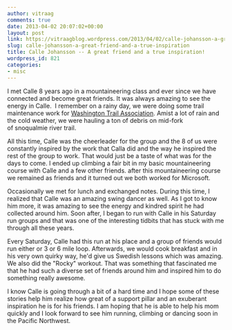 ```yaml
---
author: vitraag
comments: true
date: 2013-04-02 20:07:02+00:00
layout: post
link: https://vitraagblog.wordpress.com/2013/04/02/calle-johansson-a-great-friend-and-a-true-inspiration/
slug: calle-johansson-a-great-friend-and-a-true-inspiration
title: Calle Johansson -- A great friend and a true inspiration!
wordpress_id: 821
categories:
- misc
---
```


I met Calle 8 years ago in a mountaineering class and ever since we have connected and become great friends. It was always amazing to see the energy in Calle.  I remember on a rainy day, we were doing some trail maintenance work for [Washington Trail Association](http://www.wta.org). Amist a lot of rain and the cold weather, we were hauling a ton of debris on mid-fork of snoqualmie river trail.

All this time, Calle was the cheerleader for the group and the 8 of us were constantly inspired by the work that Calla did and the way he inspired the rest of the group to work. That would just be a taste of what was for the days to come. I ended up climbing a fair bit in my basic mountaineering course with Calle and a few other friends. after this mountaineering course we remained as friends and it turned out we both worked for Microsoft.<!-- more -->

Occasionally we met for lunch and exchanged notes. During this time, I realized that Calle was an amazing swing dancer as well. As I got to know him more, it was amazing to see the energy and kindred spirit he had collected around him. Soon after, I began to run with Calle in his Saturday run groups and that was one of the interesting tidbits that has stuck with me through all these years.

Every Saturday, Calle had this run at his place and a group of friends would run either or 3 or 6 mile loop. Afterwards, we would cook breakfast and in his very own quirky way, he'd give us Swedish lessons which was amazing. We also did the "Rocky" workout. That was something that fascinated me that he had such a diverse set of friends around him and inspired him to do something really awesome.

I know Calle is going through a bit of a hard time and I hope some of these stories help him realize how great of a support pillar and an exuberant inspiration he is for his friends. I am hoping that he is able to help his mom quickly and I look forward to see him running, climbing or dancing soon in the Pacific Northwest.




